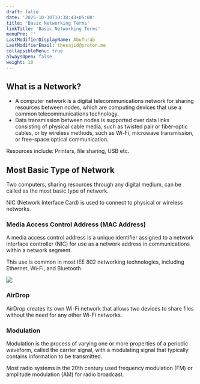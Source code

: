 ```yaml
---
draft: false
date: '2025-10-30T10:38:43+05:00'
title: 'Basic Networking Terms'
linkTitle: 'Basic Networking Terms'
menuPre: ''
LastModifierDisplayName: AbuTurab
LastModifierEmail: thesajid@proton.me
collapsibleMenu: true
alwaysOpen: false
weight: 10
---
```


## What is a Network?

- A computer network is a digital telecommunications network for sharing resources between nodes, which are computing devices that use a common telecommunications technology.
- Data transmission between nodes is supported over data links consisting of physical cable media, such as twisted pair or fiber-optic cables, or by wireless methods, such as Wi-Fi, microwave transmission, or free-space optical communication.

Resources include:
Printers, file sharing, USB etc.

## Most Basic Type of Network

Two computers, sharing resources through any digital medium, can be called as the most basic type of network.

NIC (Network Interface Card) is used to connect to physical or wireless networks.

### Media Access Control Address (MAC Address)

A media access control address is a unique identifier assigned to a network interface controller (NIC) for use as a network address in communications within a network segment.

This use is common in most IEE 802 networking technologies, including Ethernet, Wi-Fi, and Bluetooth.

![](/notes/cisco-ccna-200-301-exam/basic-networking-terms-1.webp)

### AirDrop

AirDrop creates its own Wi-Fi network that allows two devices to share files without the need for any other Wi-Fi networks.

### Modulation

Modulation is the process of varying one or more properties of a periodic waveform, called the carrier signal, with a modulating signal that typically contains information to be transmitted.

Most radio systems in the 20th century used frequency modulation (FM) or amplitude modulation (AM) for radio broadcast.
